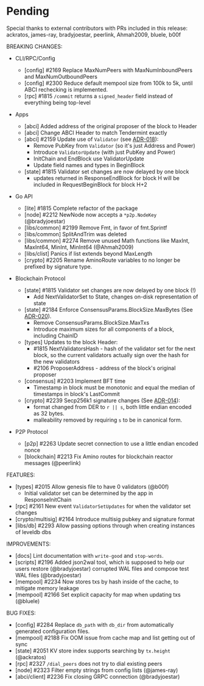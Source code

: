 # Pending

Special thanks to external contributors with PRs included in this release: ackratos, james-ray, bradyjoestar,
peerlink, Ahmah2009, bluele, b00f

BREAKING CHANGES:

* CLI/RPC/Config
  - [config] \#2169 Replace MaxNumPeers with MaxNumInboundPeers and MaxNumOutboundPeers
  - [config] \#2300 Reduce default mempool size from 100k to 5k, until ABCI rechecking is implemented.
  - [rpc] \#1815 `/commit` returns a `signed_header` field instead of everything being top-level

* Apps
  - [abci] Added address of the original proposer of the block to Header
  - [abci] Change ABCI Header to match Tendermint exactly
  - [abci] \#2159 Update use of `Validator` (see
    [ADR-018](https://github.com/tendermint/tendermint/blob/develop/docs/architecture/adr-018-ABCI-Validators.md)):
    - Remove PubKey from `Validator` (so it's just Address and Power)
    - Introduce `ValidatorUpdate` (with just PubKey and Power)
    - InitChain and EndBlock use ValidatorUpdate
    - Update field names and types in BeginBlock
  - [state] \#1815 Validator set changes are now delayed by one block
    - updates returned in ResponseEndBlock for block H will be included in RequestBeginBlock for block H+2

* Go API
  - [lite] \#1815 Complete refactor of the package
  - [node] \#2212 NewNode now accepts a `*p2p.NodeKey` (@bradyjoestar)
  - [libs/common] \#2199 Remove Fmt, in favor of fmt.Sprintf
  - [libs/common] SplitAndTrim was deleted
  - [libs/common] \#2274 Remove unused Math functions like MaxInt, MaxInt64,
    MinInt, MinInt64 (@Ahmah2009)
  - [libs/clist] Panics if list extends beyond MaxLength
  - [crypto] \#2205 Rename AminoRoute variables to no longer be prefixed by signature type.

* Blockchain Protocol
  - [state] \#1815 Validator set changes are now delayed by one block (!)
    - Add NextValidatorSet to State, changes on-disk representation of state
  - [state] \#2184 Enforce ConsensusParams.BlockSize.MaxBytes (See
    [ADR-020](https://github.com/tendermint/tendermint/blob/develop/docs/architecture/adr-020-block-size.md)).
    - Remove ConsensusParams.BlockSize.MaxTxs
    - Introduce maximum sizes for all components of a block, including ChainID
  - [types] Updates to the block Header:
    - \#1815 NextValidatorsHash - hash of the validator set for the next block,
      so the current validators actually sign over the hash for the new
      validators
    - \#2106 ProposerAddress - address of the block's original proposer
  - [consensus] \#2203 Implement BFT time
    - Timestamp in block must be monotonic and equal the median of timestamps in block's LastCommit
  - [crypto] \#2239 Secp256k1 signature changes (See
    [ADR-014](https://github.com/tendermint/tendermint/blob/develop/docs/architecture/adr-014-secp-malleability.md)):
    - format changed from DER to `r || s`, both little endian encoded as 32 bytes.
    - malleability removed by requiring `s` to be in canonical form.

* P2P Protocol
  - [p2p] \#2263 Update secret connection to use a little endian encoded nonce
  - [blockchain] \#2213 Fix Amino routes for blockchain reactor messages
    (@peerlink)


FEATURES:
- [types] \#2015 Allow genesis file to have 0 validators (@b00f)
  - Initial validator set can be determined by the app in ResponseInitChain
- [rpc] \#2161 New event `ValidatorSetUpdates` for when the validator set changes
- [crypto/multisig] \#2164 Introduce multisig pubkey and signature format
- [libs/db] \#2293 Allow passing options through when creating instances of leveldb dbs

IMPROVEMENTS:
- [docs] Lint documentation with `write-good` and `stop-words`.
- [scripts] \#2196 Added json2wal tool, which is supposed to help our users restore (@bradyjoestar)
  corrupted WAL files and compose test WAL files (@bradyjoestar)
- [mempool] \#2234 Now stores txs by hash inside of the cache, to mitigate memory leakage
- [mempool] \#2166 Set explicit capacity for map when updating txs (@bluele)

BUG FIXES:
- [config] \#2284 Replace `db_path` with `db_dir` from automatically generated configuration files.
- [mempool] \#2188 Fix OOM issue from cache map and list getting out of sync
- [state] \#2051 KV store index supports searching by `tx.height` (@ackratos)
- [rpc] \#2327 `/dial_peers` does not try to dial existing peers
- [node] \#2323 Filter empty strings from config lists (@james-ray)
- [abci/client] \#2236 Fix closing GRPC connection (@bradyjoestar)
